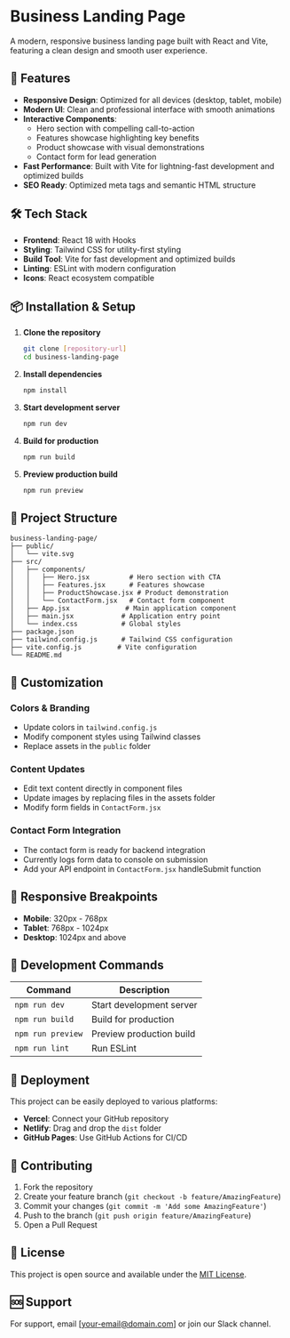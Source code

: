 # Business Landing Page

A modern, responsive business landing page built with React and Vite, featuring a clean design and smooth user experience.

## 🚀 Features

- **Responsive Design**: Optimized for all devices (desktop, tablet, mobile)
- **Modern UI**: Clean and professional interface with smooth animations
- **Interactive Components**: 
  - Hero section with compelling call-to-action
  - Features showcase highlighting key benefits
  - Product showcase with visual demonstrations
  - Contact form for lead generation
- **Fast Performance**: Built with Vite for lightning-fast development and optimized builds
- **SEO Ready**: Optimized meta tags and semantic HTML structure

## 🛠️ Tech Stack

- **Frontend**: React 18 with Hooks
- **Styling**: Tailwind CSS for utility-first styling
- **Build Tool**: Vite for fast development and optimized builds
- **Linting**: ESLint with modern configuration
- **Icons**: React ecosystem compatible

## 📦 Installation & Setup

1. **Clone the repository**
   ```bash
   git clone [repository-url]
   cd business-landing-page
   ```

2. **Install dependencies**
   ```bash
   npm install
   ```

3. **Start development server**
   ```bash
   npm run dev
   ```

4. **Build for production**
   ```bash
   npm run build
   ```

5. **Preview production build**
   ```bash
   npm run preview
   ```

## 🎯 Project Structure

```
business-landing-page/
├── public/
│   └── vite.svg
├── src/
│   ├── components/
│   │   ├── Hero.jsx          # Hero section with CTA
│   │   ├── Features.jsx      # Features showcase
│   │   ├── ProductShowcase.jsx # Product demonstration
│   │   └── ContactForm.jsx   # Contact form component
│   ├── App.jsx              # Main application component
│   ├── main.jsx            # Application entry point
│   └── index.css           # Global styles
├── package.json
├── tailwind.config.js      # Tailwind CSS configuration
├── vite.config.js         # Vite configuration
└── README.md
```

## 🎨 Customization

### Colors & Branding
- Update colors in `tailwind.config.js`
- Modify component styles using Tailwind classes
- Replace assets in the `public` folder

### Content Updates
- Edit text content directly in component files
- Update images by replacing files in the assets folder
- Modify form fields in `ContactForm.jsx`

### Contact Form Integration
- The contact form is ready for backend integration
- Currently logs form data to console on submission
- Add your API endpoint in `ContactForm.jsx` handleSubmit function

## 📱 Responsive Breakpoints

- **Mobile**: 320px - 768px
- **Tablet**: 768px - 1024px
- **Desktop**: 1024px and above

## 🔧 Development Commands

| Command | Description |
|---------|-------------|
| `npm run dev` | Start development server |
| `npm run build` | Build for production |
| `npm run preview` | Preview production build |
| `npm run lint` | Run ESLint |

## 🚀 Deployment

This project can be easily deployed to various platforms:

- **Vercel**: Connect your GitHub repository
- **Netlify**: Drag and drop the `dist` folder
- **GitHub Pages**: Use GitHub Actions for CI/CD

## 🤝 Contributing

1. Fork the repository
2. Create your feature branch (`git checkout -b feature/AmazingFeature`)
3. Commit your changes (`git commit -m 'Add some AmazingFeature'`)
4. Push to the branch (`git push origin feature/AmazingFeature`)
5. Open a Pull Request

## 📄 License

This project is open source and available under the [MIT License](LICENSE).

## 🆘 Support

For support, email [your-email@domain.com] or join our Slack channel.
